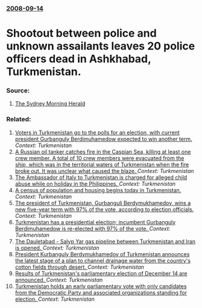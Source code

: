 ### [2008-09-14](/news/2008/09/14/index.md)

#  Shootout between police and unknown assailants leaves 20 police officers dead in Ashkhabad, Turkmenistan. 




### Source:

1. [The Sydney Morning Herald](http://news.smh.com.au/world/twenty-police-killed-in-turkmenistan-20080914-4g1s.html)

### Related:

1. [Voters in Turkmenistan go to the polls for an election, with current president Gurbanguly Berdimuhamedow expected to win another term. ](/news/2017/02/12/voters-in-turkmenistan-go-to-the-polls-for-an-election-with-current-president-gurbanguly-berdimuhamedow-expected-to-win-another-term.md) _Context: Turkmenistan_
2. [A Russian oil tanker catches fire in the Caspian Sea, killing at least one crew member. A total of 10 crew members were evacuated from the ship, which was in the territorial waters of Turkmenistan when the fire broke out. It was unclear what caused the blaze. ](/news/2016/04/23/a-russian-oil-tanker-catches-fire-in-the-caspian-sea-killing-at-least-one-crew-member-a-total-of-10-crew-members-were-evacuated-from-the-s.md) _Context: Turkmenistan_
3. [The Ambassador of Italy to Turkmenistan is charged for alleged child abuse while on holiday in the Philippines. ](/news/2014/04/6/the-ambassador-of-italy-to-turkmenistan-is-charged-for-alleged-child-abuse-while-on-holiday-in-the-philippines.md) _Context: Turkmenistan_
4. [A census of population and housing begins today in Turkmenistan. ](/news/2012/12/15/a-census-of-population-and-housing-begins-today-in-turkmenistan.md) _Context: Turkmenistan_
5. [The president of Turkmenistan, Gurbanguli Berdymukhamedov, wins a new five-year term with 97% of the vote, according to election officials. ](/news/2012/02/13/the-president-of-turkmenistan-gurbanguli-berdymukhamedov-wins-a-new-five-year-term-with-97-of-the-vote-according-to-election-officials.md) _Context: Turkmenistan_
6. [Turkmenistan has a presidential election; incumbent Gurbanguly Berdimuhamedow is re-elected with 97% of the vote. ](/news/2012/02/12/turkmenistan-has-a-presidential-election-incumbent-gurbanguly-berdimuhamedow-is-re-elected-with-97-of-the-vote.md) _Context: Turkmenistan_
7. [The Dauletabad - Salyp Yar gas pipeline between Turkmenistan and Iran is opened. ](/news/2010/01/6/the-dauletabad-a-salyp-yar-gas-pipeline-between-turkmenistan-and-iran-is-opened.md) _Context: Turkmenistan_
8. [ President Kurbanguly Berdymukhamedov of Turkmenistan announces the latest stage of a plan to channel drainage water from the country's cotton fields through desert. ](/news/2009/07/16/president-kurbanguly-berdymukhamedov-of-turkmenistan-announces-the-latest-stage-of-a-plan-to-channel-drainage-water-from-the-country-s-cott.md) _Context: Turkmenistan_
9. [ Results of Turkmenistan's parliamentary election of December 14 are announced. ](/news/2008/12/22/results-of-turkmenistan-s-parliamentary-election-of-december-14-are-announced.md) _Context: Turkmenistan_
10. [ Turkmenistan holds an early parliamentary vote with only candidates from the Democratic Party and associated organizations standing for election. ](/news/2008/12/14/turkmenistan-holds-an-early-parliamentary-vote-with-only-candidates-from-the-democratic-party-and-associated-organizations-standing-for-ele.md) _Context: Turkmenistan_
